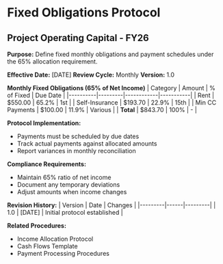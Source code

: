 # Fixed Obligations Protocol
## Project Operating Capital - FY26

**Purpose:** Define fixed monthly obligations and payment schedules under the 65% allocation requirement.

**Effective Date:** [DATE]
**Review Cycle:** Monthly
**Version:** 1.0

**Monthly Fixed Obligations (65% of Net Income)**
| Category | Amount | % of Fixed | Due Date |
|----------|---------|------------|-----------|
| Rent     | $550.00 | 65.2%      | 1st       |
| Self-Insurance | $193.70 | 22.9% | 15th     |
| Min CC Payments | $100.00 | 11.9% | Various |
| **Total** | $843.70 | 100% | - |

**Protocol Implementation:**
- Payments must be scheduled by due dates
- Track actual payments against allocated amounts
- Report variances in monthly reconciliation

**Compliance Requirements:**
- Maintain 65% ratio of net income
- Document any temporary deviations
- Adjust amounts when income changes

**Revision History:**
| Version | Date | Changes |
|---------|------|---------|
| 1.0 | [DATE] | Initial protocol established |

**Related Procedures:**
- Income Allocation Protocol
- Cash Flows Template
- Payment Processing Procedures
